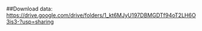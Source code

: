 ##Download data:
https://drive.google.com/drive/folders/1_kt6MJyU197DBMGDTf94oT2LH6O3is3-?usp=sharing